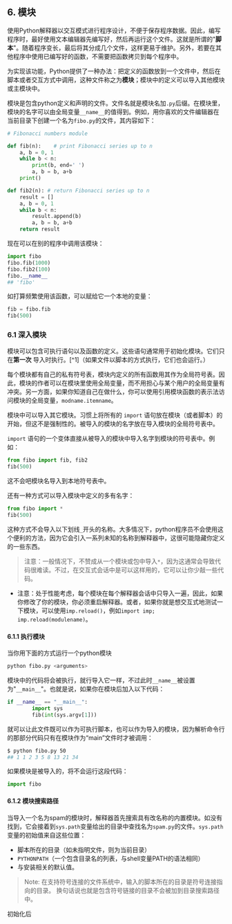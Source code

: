 ## 6. 模块

使用Python解释器以交互模式进行程序设计，不便于保存程序数据。因此，编写程序时，最好使用文本编辑器先编写好，然后再运行这个文件。这就是所谓的"**脚本**"。随着程序变长，最后将其分成几个文件，这样更易于维护。另外，若要在其他程序中使用已编写好的函数，不需要把函数拷贝到每个程序中。

为实现该功能，Python提供了一种办法：把定义的函数放到一个文件中，然后在脚本或者交互方式中调用，这种文件称之为**模块**；模块中的定义可以导入其他模块或主模块中。

模块是包含python定义和声明的文件。文件名就是模块名加`.py`后缀。在模块里，模块的名字可以由全局变量`__name__`的值得到。例如，用你喜欢的文件编辑器在当前目录下创建一个名为`fibo.py`的文件，其内容如下：

```python
# Fibonacci numbers module

def fib(n):    # print Fibonacci series up to n
    a, b = 0, 1
    while b < n:
        print(b, end=' ')
        a, b = b, a+b
    print()

def fib2(n): # return Fibonacci series up to n
    result = []
    a, b = 0, 1
    while b < n:
        result.append(b)
        a, b = b, a+b
    return result
```

现在可以在别的程序中调用该模块：

```python
import fibo
fibo.fib(1000)
fibo.fib2(100)
fibo.__name__
## 'fibo'
```

如打算频繁使用该函数，可以赋给它一个本地的变量：
```python
fib = fibo.fib
fib(500)
```

### 6.1 深入模块
模块可以包含可执行语句以及函数的定义。这些语句通常用于初始化模块。它们只在**第一次** 导入时执行。[^1]（如果文件以脚本的方式执行，它们也会运行。）

每个模块都有自己的私有符号表，模块内定义的所有函数用其作为全局符号表。因此，模块的作者可以在模块里使用全局变量，而不用担心与某个用户的全局变量有冲突。另一方面，如果你知道自己在做什么，你可以使用引用模块函数的表示法访问模块的全局变量，`modname.itemname`。

模块中可以导入其它模块。习惯上将所有的 `import` 语句放在模块（或者脚本）的开始，但这不是强制性的。被导入的模块的名字放在导入模块的全局符号表中。

`import` 语句的一个变体直接从被导入的模块中导入名字到模块的符号表中。例如：

```Python
from fibo import fib, fib2
fib(500)
```

这不会吧模块名导入到本地符号表中。

还有一种方式可以导入模块中定义的多有名字：

```python
from fibo import *
fib(500)
```

这种方式不会导入以下划线`_`开头的名称。大多情况下，python程序员不会使用这个便利的方法，因为它会引入一系列未知的名称到解释器中，这很可能隐藏你定义的一些东西。

> 注意：一般情况下，不赞成从一个模块或包中导入`*`，因为这通常会导致代码很难读。不过，在交互式会话中是可以这样用的，它可以让你少敲一些代码。

+ 注意：处于性能考虑，每个模块在每个解释器会话中只导入一遍，因此，如果你修改了你的模块，你必须重启解释器。或者，如果你就是想交互式地测试一下模块，可以使用`imp.reload()`，例如`import imp; imp.reload(modulename)`。

#### 6.1.1 执行模块

当你用下面的方式运行一个python模块
```python
python fibo.py <arguments>
```

模块中的代码将会被执行，就行导入它一样，不过此时`__name__`被设置为"`__main__`"。也就是说，如果你在模块后加入以下代码：

```python
if __name__ == "__main__":
		import sys
		fib(int(sys.argv[1]))
```
就可以让此文件既可以作为可执行脚本，也可以作为导入的模块，因为解析命令行的那部分代码只有在模块作为“main”文件时才被调用：
```bash
$ python fibo.py 50
## 1 1 2 3 5 8 13 21 34
```

如果模块是被导入的，将不会运行这段代码：
```python
import fibo
```

#### 6.1.2 模块搜索路径

当导入一个名为spam的模块时，解释器首先搜索具有改名称的内置模块。如没有找到，它会接着到`sys.path`变量给出的目录中查找名为`spam.py`的文件。`sys.path`变量的初始值来自这些位置：

+ 脚本所在的目录（如未指明文件，则为当前目录）
+ `PYTHONPATH`（一个包含目录名的列表，与shell变量PATH的语法相同）
+ 与安装相关的默认值。

> Note: 
在支持符号连接的文件系统中，输入的脚本所在的目录是符号连接指向的目录。 换句话说也就是包含符号链接的目录不会被加到目录搜索路径中。 

初始化后

